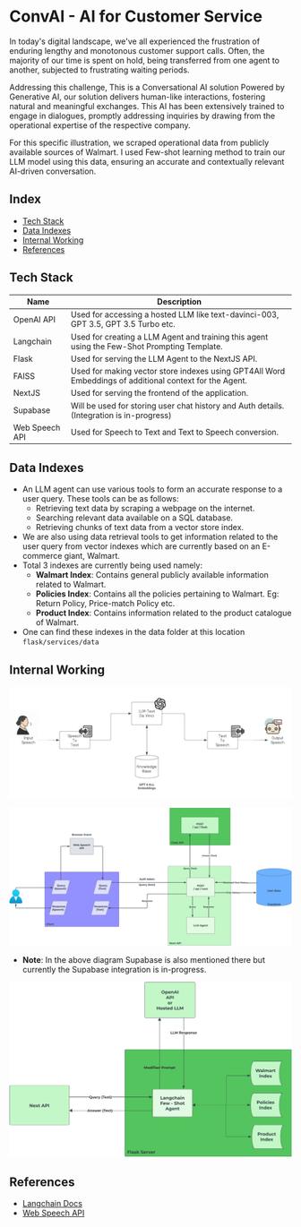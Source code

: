 # ConvAI - AI for Customer Service

In today's digital landscape, we've all experienced the frustration of enduring lengthy and monotonous customer support calls. Often, the majority of our time is spent on hold, being transferred from one agent to another, subjected to frustrating waiting periods.

Addressing this challenge, This is a Conversational AI solution Powered by Generative AI, our solution delivers human-like interactions, fostering natural and meaningful exchanges. This AI has been extensively trained to engage in dialogues, promptly addressing inquiries by drawing from the operational expertise of the respective company.

For this specific illustration, we scraped operational data from publicly available sources of Walmart. I used Few-shot learning method to train our LLM model using this data, ensuring an accurate and contextually relevant AI-driven conversation.



## Index

- [Tech Stack](#tech-stack)
- [Data Indexes](#data-indexes)
- [Internal Working](#internal-working)
- [References](#references)

## Tech Stack

| Name       | Description                                                                                  |
|------------|----------------------------------------------------------------------------------------------|
| OpenAI API | Used for accessing a hosted LLM like text-davinci-003, GPT 3.5, GPT 3.5 Turbo etc.           |
| Langchain  | Used for creating a LLM Agent and training this agent using the Few-Shot Prompting Template. |
| Flask      | Used for serving the LLM Agent to the NextJS API.                                            |
| FAISS      | Used for making vector store indexes using GPT4All Word Embeddings of additional context for the Agent. |
| NextJS     | Used for serving the frontend of the application.                                            |
| Supabase   | Will be used for storing user chat history and Auth details. (Integration is in-progress) |
| Web Speech API | Used for Speech to Text and Text to Speech conversion. | 


## Data Indexes

- An LLM agent can use various tools to form an accurate response to a user query. These tools can be as follows: 
	- Retrieving text data by scraping a webpage on the internet.
	- Searching relevant data available on a SQL database.
	-  Retrieving chunks of text data from a vector store index.
- We are also using data retrieval tools to get information related to the user query from vector indexes which are currently based on an E-commerce giant, Walmart. 
- Total 3 indexes are currently being used namely:
	- **Walmart Index**: Contains general publicly available information related to Walmart.
	- **Policies Index**: Contains all the policies pertaining to Walmart. Eg: Return Policy, Price-match Policy etc.
	- **Product Index**: Contains information related to the product catalogue of Walmart.
- One can find these indexes in the data folder at this location ```flask/services/data```


## Internal Working

![High-Level-Diagram](assets/High-Level_Diagram_ConvAI.jpg)

![Level_1_Diagram](assets/Level_1_Dataflow_Diagram.png) 

- **Note**: In the above diagram Supabase is also mentioned there but currently the Supabase integration is in-progress.

![Flask_Internal](assets/Internal_Flask_Diagram_ConvAI.png)


## References
- [Langchain Docs](https://docs.langchain.com/docs/)
- [Web Speech API](https://developer.mozilla.org/en-US/docs/Web/API/Web_Speech_API)
